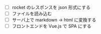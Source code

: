 - [ ] rocket のレスポンスを json 形式にする
- [ ] ファイルを読み込む
- [ ] サーバ上で markdown -> html に変換する
- [ ] フロントエンドを Vue.js で SPA にする
